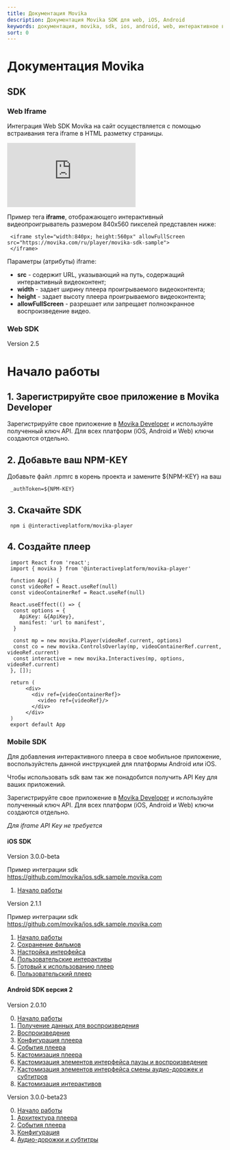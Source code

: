 ```yaml
---
title: Документация Movika
description: Документация Movika SDK для web, iOS, Android
keywords: документация, movika, sdk, ios, android, web, интерактивное видео
sort: 0
---
```


# Документация Movika

## SDK

### Web Iframe
 
Интеграция Web SDK Movika на сайт осуществляется с помощью встраивания тега iframe в HTML разметку страницы.

 <iframe allowFullScreen src="https://movika.com/ru/player/movika-sdk-sample" allowFullScreen scrolling="no" frameborder="0">
 </iframe>

Пример тега **iframe**, отображающего интерактивный видеопроигрыватель размером 840x560 пикселей представлен ниже:

```
 <iframe style="width:840px; height:560px" allowFullScreen src="https://movika.com/ru/player/movika-sdk-sample">
 </iframe>
```

Параметры (атрибуты) iframe:

- **src** - содержит URL, указывающий на путь, содержащий интерактивный видеоконтент;
- **width** - задает ширину плеера проигрываемого видеоконтента;
- **height** - задает высоту плеера проигрываемого видеоконтента;
- **allowFullScreen** - разрешает или запрещает полноэкранное воспроизведение видео.

### Web SDK
Version 2.5

# Начало работы

## 1. Зарегистрируйте свое приложение в Movika Developer
Зарегистрируйте свое приложение в [Movika Developer](https://developer.movika.com) и используйте полученный ключ API. Для всех платформ (iOS, Android и Web) ключи создаются отдельно.

## 2. Добавьте ваш NPM-KEY
Добавьте файл .npmrc в корень проекта и замените ${NPM-KEY} на ваш

```
 _authToken=${NPM-KEY}
```

## 3. Скачайте SDK

```
 npm i @interactiveplatform/movika-player
```

## 4. Создайте плеер

```
 import React from 'react';
 import { movika } from '@interactiveplatform/movika-player'

 function App() {
 const videoRef = React.useRef(null)
 const videoContainerRef = React.useRef(null)

 React.useEffect(() => {
  const options = {
    ApiKey: &{ApiKey},
    manifest: 'url to manifest',
  }

  const mp = new movika.Player(videoRef.current, options)
  const co = new movika.ControlsOverlay(mp, videoContainerRef.current, videoRef.current)
  const interactive = new movika.Interactives(mp, options, videoRef.current)
 }, []);

 return (
      <div>
        <div ref={videoContainerRef}>
          <video ref={videoRef}/>
        </div>
      </div>
 )
 export default App
```

### Mobile SDK

Для добавления интерактивного плеера в свое мобильное приложение, воспользуйстель данной инструкцией
для платформы Android или iOS.

Чтобы использовать sdk вам так же понадобится получить API Key для ваших приложений. 

Зарегистрируйте свое приложение в [Movika Developer](https://developer.movika.com) и используйте полученный ключ API. Для всех платформ (iOS, Android и Web) ключи создаются отдельно.

*Для iframe API Key не требуется*

#### iOS SDK

Version 3.0.0-beta

Пример интеграции sdk https://github.com/movika/ios.sdk.sample.movika.com
1. [Начало работы](/sdk/ios/v3/get-started-ru.md)

Version 2.1.1

Пример интеграции sdk https://github.com/movika/ios.sdk.sample.movika.com
1. [Начало работы](/sdk/ios/get-started-ru.md)
2. [Сохранение фильмов](/sdk/ios/save-state-ru.md)
3. [Настройка интерфейса](/sdk/ios/ui-customization-ru.md)
4. [Пользовательские интерактивы](/sdk/ios/custom-events-ru.md)
5. [Готовый к использованию плеер](/sdk/ios/mk-easy-player-ru.md)
6. [Пользовательский плеер](/sdk/ios/mkplayer-ru.md)

#### Android SDK версия 2

Version 2.0.10

0. [Начало работы](/sdk/android/getting-started-ru.md)
1. [Получение данных для воспроизведения](/sdk/android/getting-movie-bundle-ru.md)
2. [Воспроизведение](/sdk/android/run-interactiveplayerview-ru.md)
3. [Конфигурация плеера](/sdk/android/config-ru.md)
4. [События плеера](/sdk/android/player-events-ru.md)
5. [Кастомизация плеера](/sdk/android/introduce-to-player-customization-ru.md)
6. [Кастомизация элементов интерфейса паузы и воспроизведение](/sdk/android/play-pause-customization-ru.md)
7. [Кастомизация элементов интерфейса смены аудио-дорожек и субтитров](/sdk/android/audio-subtitles-customization-ru.md)
8. [Кастомизация интерактивов](/sdk/android/interactive-customization-ru.md)

Version 3.0.0-beta23

0. [Начало работы](/sdk/android-3.0/getting-started-ru.md)
1. [Архитектура плеера](/sdk/android-3.0/player-arch-ru.md)
2. [События плеера](/sdk/android-3.0/player-events-ru.md)
3. [Конфигурация](/sdk/android-3.0/config-ru.md)
4. [Аудио-дорожки и субтитры](/sdk/android-3.0/audio-subtitles-ru.md)